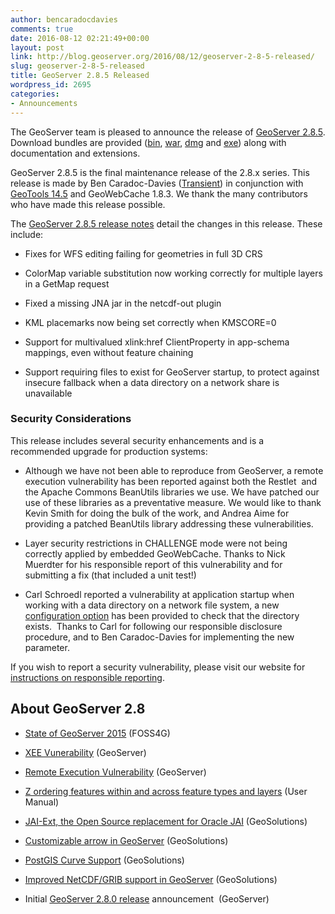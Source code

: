 ```yaml
---
author: bencaradocdavies
comments: true
date: 2016-08-12 02:21:49+00:00
layout: post
link: http://blog.geoserver.org/2016/08/12/geoserver-2-8-5-released/
slug: geoserver-2-8-5-released
title: GeoServer 2.8.5 Released
wordpress_id: 2695
categories:
- Announcements
---
```




The GeoServer team is pleased to announce the release of [GeoServer 2.8.5](http://geoserver.org/release/2.8.5/). Download bundles are provided ([bin](https://sourceforge.net/projects/geoserver/files/GeoServer/2.8.5/geoserver-2.8.5-bin.zip/download), [war](https://sourceforge.net/projects/geoserver/files/GeoServer/2.8.5/geoserver-2.8.5-war.zip/download), [dmg](https://sourceforge.net/projects/geoserver/files/GeoServer/2.8.5/geoserver-2.8.5.dmg/download) and [exe](https://sourceforge.net/projects/geoserver/files/GeoServer/2.8.5/geoserver-2.8.5.exe/download)) along with documentation and extensions.

GeoServer 2.8.5 is the final maintenance release of the 2.8.x series. This release is made by Ben Caradoc-Davies ([Transient](http://transient.nz/)) in conjunction with [GeoTools 14.5](http://geotoolsnews.blogspot.com/2016/08/geotools-145-released.html) and GeoWebCache 1.8.3. We thank the many contributors who have made this release possible.

The [GeoServer 2.8.5 release notes](https://osgeo-org.atlassian.net/secure/ReleaseNote.jspa?projectId=10000&version=13200) detail the changes in this release. These include:



 	
  * Fixes for WFS editing failing for geometries in full 3D CRS

 	
  * ColorMap variable substitution now working correctly for multiple layers in a GetMap request

 	
  * Fixed a missing JNA jar in the netcdf-out plugin

 	
  * KML placemarks now being set correctly when KMSCORE=0

 	
  * Support for multivalued xlink:href ClientProperty in app-schema mappings, even without feature chaining

 	
  * Support requiring files to exist for GeoServer startup, to protect against insecure fallback when a data directory on a network share is unavailable










### Security Considerations


This release includes several security enhancements and is a recommended upgrade for production systems:



 	
  * Although we have not been able to reproduce from GeoServer, a remote execution vulnerability has been reported against both the Restlet  and the Apache Commons BeanUtils libraries we use. We have patched our use of these libraries as a preventative measure. We would like to thank Kevin Smith for doing the bulk of the work, and Andrea Aime for providing a patched BeanUtils library addressing these vulnerabilities.

 	
  * Layer security restrictions in CHALLENGE mode were not being correctly applied by embedded GeoWebCache. Thanks to Nick Muerdter for his responsible report of this vulnerability and for submitting a fix (that included a unit test!)

 	
  * Carl Schroedl reported a vulnerability at application startup when working with a data directory on a network file system, a new [configuration option](http://docs.geoserver.org/stable/en/user/datadirectory/setting.html#require-files-to-exist) has been provided to check that the directory exists.  Thanks to Carl for following our responsible disclosure procedure, and to Ben Caradoc-Davies for implementing the new parameter.


If you wish to report a security vulnerability, please visit our website for [instructions on responsible reporting](http://geoserver.org/issues/).


## About GeoServer 2.8





 	
  * [State of GeoServer 2015](http://www.slideshare.net/jgarnett/state-of-geoserver-2015) (FOSS4G)

 	
  * [XEE Vunerability](http://blog.geoserver.org/2015/06/27/geoserver-xee-vulnerability/) (GeoServer)

 	
  * [Remote Execution Vulnerability](http://blog.geoserver.org/2015/10/20/remote-execution-vulnerability/) (GeoServer)

 	
  * [Z ordering features within and across feature types and layers](http://docs.geoserver.org/latest/en/user/styling/sld-extensions/z-order/index.html#z-ordering-features-within-and-across-feature-types-and-layers) (User Manual)

 	
  * [JAI-Ext, the Open Source replacement for Oracle JAI](http://www.geo-solutions.it/blog/developers-corner-jai-ext-the-open-source-replacement-for-oracle-jai/) (GeoSolutions)

 	
  * [Customizable arrow in GeoServer](http://www.geo-solutions.it/blog/customizable-arrow-geoserver/) (GeoSolutions)

 	
  * [PostGIS Curve Support](http://www.geo-solutions.it/blog/postgis-curves-in-geoserver/) (GeoSolutions)

 	
  * [Improved NetCDF/GRIB support in GeoServer](http://www.geo-solutions.it/blog/netcdf-grib-support-geoserver/) (GeoSolutions)

 	
  * Initial [GeoServer 2.8.0 release](http://blog.geoserver.org/2015/09/30/geoserver-2-8-0-released/) announcement  (GeoServer)



